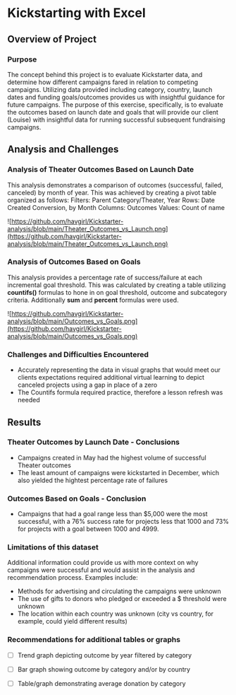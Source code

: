 # Kickstarting with Excel

## Overview of Project

### Purpose
The concept behind this project is to evaluate Kickstarter data, and determine how different campaigns fared in relation to competing campaigns. Utilizing data provided including category, country, launch dates and funding goals/outcomes provides us with insightful guidance for future campaigns.  The purpose of this exercise, specifically, is to evaluate the outcomes based on launch date and goals that will provide our client (Louise) with insightful data for running successful subsequent fundraising campaigns.

## Analysis and Challenges

### Analysis of Theater Outcomes Based on Launch Date
This analysis demonstrates a comparison of outcomes (successful, failed, canceled) by month of year.  This was achieved by creating a pivot table organized as follows:
Filters: Parent Category/Theater, Year
Rows: Date Created Conversion, by Month
Columns: Outcomes
Values: Count of name

![https://github.com/havgirl/Kickstarter-analysis/blob/main/Theater_Outcomes_vs_Launch.png](https://github.com/havgirl/Kickstarter-analysis/blob/main/Theater_Outcomes_vs_Launch.png)


### Analysis of Outcomes Based on Goals
This analysis provides a percentage rate of success/failure at each incremental goal threshold. This was calculated by creating a table utilizing **countifs()** formulas to hone in on goal threshold, outcome and subcategory criteria.  Additionally **sum** and **percent** formulas were used.

![https://github.com/havgirl/Kickstarter-analysis/blob/main/Outcomes_vs_Goals.png](https://github.com/havgirl/Kickstarter-analysis/blob/main/Outcomes_vs_Goals.png)


### Challenges and Difficulties Encountered

- Accurately representing the data in visual graphs that would meet our clients expectations required additional virtual learning to depict canceled projects using a gap in place of a zero
- The Countifs formula required practice, therefore a lesson refresh was needed


## Results

### Theater Outcomes by Launch Date - Conclusions
- Campaigns created in May had the highest volume of successful Theater outcomes
- The least amount of campaigns were kickstarted in December, which also yielded the hightest percentage rate of failures 
 
### Outcomes Based on Goals - Conclusion
- Campaigns that had a goal range less than $5,000 were the most successful, with a 76% success rate for projects less that 1000 and 73% for projects with a goal between 1000 and 4999.

### Limitations of this dataset
Additional information could provide us with more context on why campaigns were successful and would assist in the analysis and recommendation process.  Examples include:
- Methods for advertising and circulating the campaigns were unknown
- The use of gifts to donors who pledged or exceeded a $ threshold were unknown
- The location within each country was unknown (city vs country, for example, could yield different results)

### Recommendations for additional tables or graphs
- [ ] Trend graph depicting outcome by year filtered by category
- [ ] Bar graph showing outcome by category and/or by country
- [ ] Table/graph demonstrating average donation by category

    